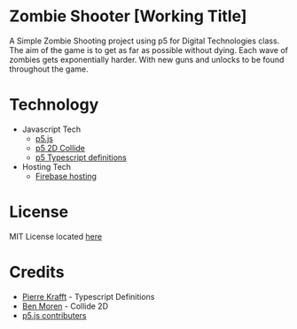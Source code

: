 # Zombie Shooter [Working Title]
A Simple Zombie Shooting project using p5 for Digital Technologies class. The aim of the game is to get as far as possible without dying. Each wave of zombies gets exponentially harder. With new guns and unlocks to be found throughout the game.

# Technology
- Javascript Tech
     - [p5.js](https://p5js.org/)
     - [p5 2D Collide](https://github.com/bmoren/p5.collide2D)
     - [p5 Typescript definitions](https://github.com/p5-types/p5.ts)
- Hosting Tech
     - [Firebase hosting](https://firebase.google.com/)

# License
MIT License located [here](https://github.com/LCordial/p5ZombieShooter/blob/master/LICENSE)

# Credits
- [Pierre Krafft](https://github.com/Zalastax) - Typescript Definitions
- [Ben Moren](https://github.com/bmoren) - Collide 2D
- [p5.js contributers](https://p5js.org/)
